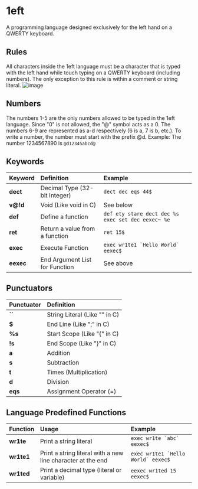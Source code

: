 # 1eft

A programming language designed exclusively for the left hand on a QWERTY keyboard.

## Rules

All characters inside the 1eft language must be a character that is typed with the left hand while touch typing on a QWERTY keyboard (including numbers). The only exception to this rule is within a comment or string literal.
![image](https://github.com/user-attachments/assets/6c3abb7d-ddf4-4bf5-85a3-7f86a844b8f5)

## Numbers

The numbers 1-5 are the only numbers allowed to be typed in the 1eft language. Since "0" is not allowed, the "@" symbol acts as a 0. The numbers 6-9 are represented as a-d respectively (6 is a, 7 is b, etc.). To write a number, the number must start with the prefix @d. Example: The number 1234567890 is ```@d12345abcd@```

## Keywords

| Keyword | Definition | Example |
|:-|:---|:---|
| **dect** | Decimal Type (32-bit Integer) | ```dect dec eqs 44$``` |
| **v@!d** | Void (Like void in C) | See below |
| **def** | Define a function | ```def ety stare dect dec %s exec set dec eexec~ %e```|
| **ret** | Return a value from a function | ```ret 15$``` |
| **exec** | Execute Function | ```exec wr1te1 `Hello World` eexec$```|
| **eexec** | End Argument List for Function | See above |

## Punctuators

| Punctuator | Definition |
|:-|:---|
| **``** | String Literal (Like "" in C) |
| **$** | End Line (Like ";" in C) |
| **%s** | Start Scope (Like "{" in C) |
| **!s** | End Scope (Like "}" in C) |
| **a** | Addition |
| **s** | Subtraction |
| **t** | Times (Multiplication) |
| **d** | Division |
| **eqs** | Assignment Operator (=) |

## Language Predefined Functions

| Function | Usage | Example |
|:-|:---|:---|
| **wr1te** | Print a string literal | ```exec wr1te `abc` eexec$```|
| **wr1te1** | Print a string literal with a new line character at the end | ```exec wr1te1 `Hello World` eexec$``` |
| **wr1ted** | Print a decimal type (literal or variable) | ```eexec wr1ted 15 eexec$```|
